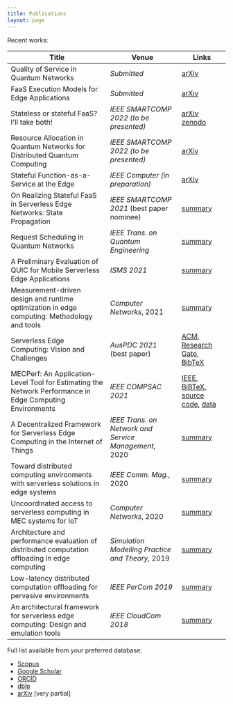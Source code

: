 ```yaml
---
title: Publications
layout: page
---
```


Recent works:

| Title | Venue | Links |
| ----- | ----- | ----- |
| Quality of Service in Quantum Networks | _Submitted_ | [arXiv](https://arxiv.org/abs/2204.09538) |
| FaaS Execution Models for Edge Applications | _Submitted_ | [arXiv](https://arxiv.org/abs/2111.06595) |
| Stateless or stateful FaaS? I'll take both! | _IEEE SMARTCOMP 2022 (to be presented)_ | [arXiv](https://arxiv.org/abs/2203.06385) [zenodo](https://doi.org/10.5281/zenodo.6839547) |
| Resource Allocation in Quantum Networks for Distributed Quantum Computing | _IEEE SMARTCOMP 2022 (to be presented)_ | [arXiv](https://arxiv.org/abs/2203.05844) |
| Stateful Function-as-a-Service at the Edge | _IEEE Computer (in preparation)_ | [arXiv](https://arxiv.org/abs/2109.15040) |
| On Realizing Stateful FaaS in Serverless Edge Networks: State Propagation | _IEEE SMARTCOMP 2021_ (best paper nominee) | [summary](statefulfaas.md) |
| Request Scheduling in Quantum Networks | _IEEE Trans. on Quantum Engineering_ | [summary](tqe2021.md) |
| A Preliminary Evaluation of QUIC for Mobile Serverless Edge Applications | _ISMS 2021_ | [summary](isms2021.md) |
| Measurement-driven design and runtime optimization in edge computing: Methodology and tools | _Computer Networks_, 2021 | [summary](mecperf.md) |
| Serverless Edge Computing: Vision and Challenges | _AusPDC 2021_ (best paper) | [ACM](https://dl.acm.org/doi/10.1145/3437378.3444367), [Research Gate](https://www.researchgate.net/publication/347513802_Serverless_Edge_Computing_Vision_and_Challenges), [BibTeX](bib/auspdc2021.bib) |
| MECPerf: An Application-Level Tool for Estimating the Network Performance in Edge Computing Environments | _IEEE COMPSAC 2021_ | [IEEE](https://ieeexplore.ieee.org/abstract/document/9202841), [BiBTeX](bib/compsac20.bib), [source code](https://github.com/MECPerf/MECPerf), [data](https://zenodo.org/record/3767097#.X-nWEelKjWc)|
| A Decentralized Framework for Serverless Edge Computing in the Internet of Things | _IEEE Trans. on Network and Service Management_, 2020 | [summary](cloudcom2018.md) |
| Toward distributed computing environments with serverless solutions in edge systems | _IEEE Comm. Mag._, 2020 | [summary](serverless-etsi.md) |
| Uncoordinated access to serverless computing in MEC systems for IoT | _Computer Networks_, 2020 | [summary](uncoord.md) |
| Architecture and performance evaluation of distributed computation offloading in edge computing | _Simulation Modelling Practice and Theory_, 2019 | [summary](simpat.md) |
| Low-latency distributed computation offloading for pervasive environments | _IEEE PerCom 2019_ | [summary](percom2019.md)
| An architectural framework for serverless edge computing: Design and emulation tools | _IEEE CloudCom 2018_ | [summary](cloudcom2018.md) |

Full list available from your preferred database:

- [Scopus](https://www.scopus.com/authid/detail.uri?authorId=22033885800)
- [Google Scholar](https://scholar.google.it/citations?user=sTVmHWUAAAAJ)
- [ORCID](https://orcid.org/0000-0003-4503-4223)
- [dblp](https://dblp.org/pers/hd/c/Cicconetti:Claudio)
- [arXiv](http://arxiv.org/a/cicconetti_c_1) [very partial]
